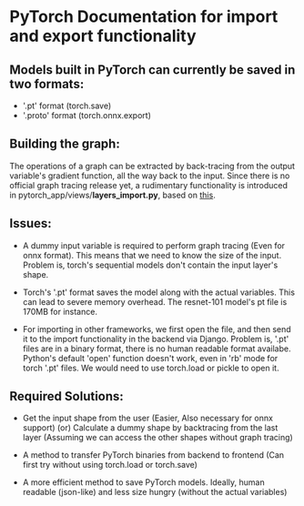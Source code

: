 # PyTorch Documentation for import and export functionality

## Models built in PyTorch can currently be saved in two formats:
- '.pt' format (torch.save)
- '.proto' format (torch.onnx.export)

## Building the graph:
The operations of a graph can be extracted by back-tracing from the output variable's gradient function, all the way back to the input. Since there is no official graph tracing release yet, a rudimentary functionality is introduced in pytorch_app/views/**layers_import.py**, based on [this](https://github.com/szagoruyko/pytorchviz).

## Issues:

- A dummy input variable is required to perform graph tracing (Even for onnx format). This means that we need to know the size of the input. Problem is, torch's sequential models don't contain the input layer's shape.

- Torch's '.pt' format saves the model along with the actual variables. This can lead to severe memory overhead. The resnet-101 model's pt file is 170MB for instance.  

- For importing in other frameworks, we first open the file, and then send it to the import functionality in the backend via Django. Problem is, '.pt' files are in a binary format, there is no human readable format availabe. Python's default 'open' function doesn't work, even in 'rb' mode for torch '.pt' files. We would need to use torch.load or pickle to open it.

## Required Solutions:

- Get the input shape from the user (Easier, Also necessary for onnx support) (or) Calculate a dummy shape by backtracing from the last layer (Assuming we can access the other shapes without graph tracing)

- A method to transfer PyTorch binaries from backend to frontend (Can first try without using torch.load or torch.save)

- A more efficient method to save PyTorch models. Ideally, human readable (json-like) and less size hungry (without the actual variables) 
